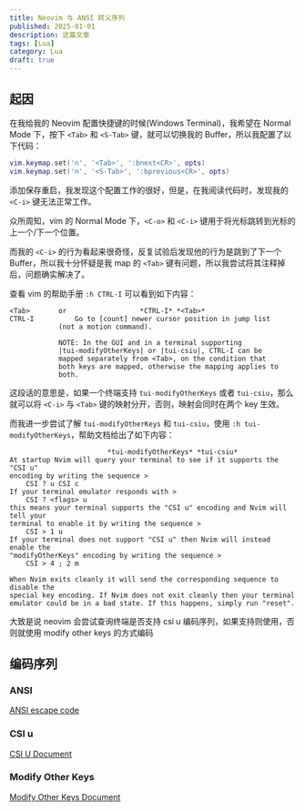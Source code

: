 ```yaml
---
title: Neovim 与 ANSI 转义序列
published: 2025-01-01
description: 这篇文章
tags: [Lua]
category: Lua
draft: true
---
```


## 起因
在我给我的 Neovim 配置快捷键的时候(Windows Terminal)，我希望在 Normal Mode 下，按下 `<Tab>` 和 `<S-Tab>` 键，就可以切换我的 Buffer，所以我配置了以下代码：

```lua
vim.keymap.set('n', '<Tab>', ':bnext<CR>', opts)
vim.keymap.set('n', '<S-Tab>', ':bprevious<CR>', opts)
```

添加保存重启，我发现这个配置工作的很好，但是，在我阅读代码时，发现我的 `<C-i>` 键无法正常工作。

众所周知，vim 的 Normal Mode 下，`<C-o>` 和 `<C-i>` 键用于将光标跳转到光标的上一个/下一个位置。

而我的 `<C-i>` 的行为看起来很奇怪，反复试验后发现他的行为是跳到了下一个 Buffer，所以我十分怀疑是我 map 的 `<Tab>` 键有问题，所以我尝试将其注释掉后，问题确实解决了。

查看 vim 的帮助手册 `:h CTRL-I` 可以看到如下内容：
```plaintext
<Tab>		or					*CTRL-I* *<Tab>*
CTRL-I			Go to [count] newer cursor position in jump list
			(not a motion command).

			NOTE: In the GUI and in a terminal supporting
			|tui-modifyOtherKeys| or |tui-csiu|, CTRL-I can be
			mapped separately from <Tab>, on the condition that
			both keys are mapped, otherwise the mapping applies to
			both.
```

这段话的意思是，如果一个终端支持 `tui-modifyOtherKeys` 或者 `tui-csiu`，那么就可以将 `<C-i>` 与 `<Tab>` 键的映射分开，否则，映射会同时在两个 key 生效。

而我进一步尝试了解 `tui-modifyOtherKeys` 和 `tui-csiu`，使用 `:h tui-modifyOtherKeys`，帮助文档给出了如下内容：

```plaintext
						*tui-modifyOtherKeys* *tui-csiu*
At startup Nvim will query your terminal to see if it supports the "CSI u"
encoding by writing the sequence >
	CSI ? u CSI c
If your terminal emulator responds with >
	CSI ? <flags> u
this means your terminal supports the "CSI u" encoding and Nvim will tell your
terminal to enable it by writing the sequence >
	CSI > 1 u
If your terminal does not support "CSI u" then Nvim will instead enable the
"modifyOtherKeys" encoding by writing the sequence >
	CSI > 4 ; 2 m

When Nvim exits cleanly it will send the corresponding sequence to disable the
special key encoding. If Nvim does not exit cleanly then your terminal
emulator could be in a bad state. If this happens, simply run "reset".
```

大致是说 neovim 会尝试查询终端是否支持 csi u 编码序列，如果支持则使用，否则就使用 modify other keys 的方式编码


## 编码序列

### ANSI

[ANSI escape code](https://en.wikipedia.org/wiki/ANSI_escape_code)


### CSI u

[CSI U Document](https://www.leonerd.org.uk/hacks/fixterms/)


### Modify Other Keys

[Modify Other Keys Document](https://invisible-island.net/xterm/modified-keys.html)
